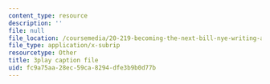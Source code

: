 ```yaml
---
content_type: resource
description: ''
file: null
file_location: /coursemedia/20-219-becoming-the-next-bill-nye-writing-and-hosting-the-educational-show-january-iap-2015/fc9a75aa28ec59ca8294dfe3b9b0d77b_VQi6t2NfWig.vtt
file_type: application/x-subrip
resourcetype: Other
title: 3play caption file
uid: fc9a75aa-28ec-59ca-8294-dfe3b9b0d77b
---
```

